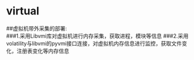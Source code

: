 # virtual
##虚拟机带外采集的部署:<br>
###1.采用Libvmi库对虚拟机进行内存采集，获取进程，模块等信息
###2.采用volatility与libvmi的pyvmi接口连接，对虚拟机内存信息进行监控，获取文件变化，注册表变化等内存信息
